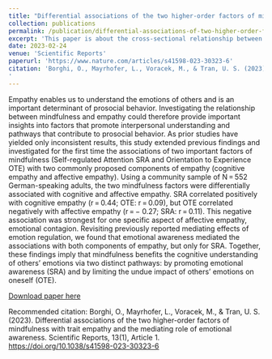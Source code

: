 ```yaml
---
title: "Differential associations of the two higher-order factors of mindfulness with trait empathy and the mediating role of emotional awareness"
collection: publications
permalink: /publication/differential-associations-of-two-higher-order-factors-of-mindfulness
excerpt: 'This paper is about the cross-sectional relationship between two factors of mindfulness and empathy'
date: 2023-02-24
venue: 'Scientific Reports'
paperurl: 'https://www.nature.com/articles/s41598-023-30323-6'
citation: 'Borghi, O., Mayrhofer, L., Voracek, M., & Tran, U. S. (2023). Differential associations of the two higher-order factors of mindfulness with trait empathy and the mediating role of emotional awareness. Scientific Reports, 13(1), Article 1. https://doi.org/10.1038/s41598-023-30323-6
'
---
```

Empathy enables us to understand the emotions of others and is an important determinant of prosocial behavior. Investigating the relationship between mindfulness and empathy could therefore provide important insights into factors that promote interpersonal understanding and pathways that contribute to prosocial behavior. As prior studies have yielded only inconsistent results, this study extended previous findings and investigated for the first time the associations of two important factors of mindfulness (Self-regulated Attention SRA and Orientation to Experience OTE) with two commonly proposed components of empathy (cognitive empathy and affective empathy). Using a community sample of N = 552 German-speaking adults, the two mindfulness factors were differentially associated with cognitive and affective empathy. SRA correlated positively with cognitive empathy (r = 0.44; OTE: r = 0.09), but OTE correlated negatively with affective empathy (r = − 0.27; SRA: r = 0.11). This negative association was strongest for one specific aspect of affective empathy, emotional contagion. Revisiting previously reported mediating effects of emotion regulation, we found that emotional awareness mediated the associations with both components of empathy, but only for SRA. Together, these findings imply that mindfulness benefits the cognitive understanding of others’ emotions via two distinct pathways: by promoting emotional awareness (SRA) and by limiting the undue impact of others’ emotions on oneself (OTE).

[Download paper here](https://www.nature.com/articles/s41598-023-30323-6.pdf)

Recommended citation: Borghi, O., Mayrhofer, L., Voracek, M., & Tran, U. S. (2023). Differential associations of the two higher-order factors of mindfulness with trait empathy and the mediating role of emotional awareness. Scientific Reports, 13(1), Article 1. https://doi.org/10.1038/s41598-023-30323-6
